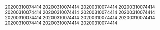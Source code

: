 20200310074414
20200310074414
20200310074414
20200310074414
20200310074414
20200310074414
20200310074414
20200310074414
20200310074414
20200310074414
20200310074414
20200310074414
20200310074414
20200310074414
20200310074414
